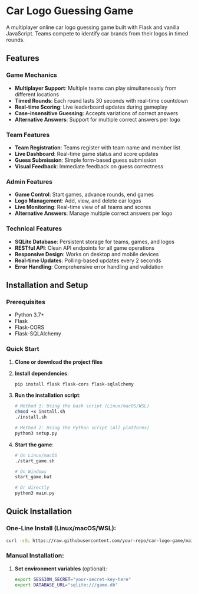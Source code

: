 # Car Logo Guessing Game

A multiplayer online car logo guessing game built with Flask and vanilla JavaScript. Teams compete to identify car brands from their logos in timed rounds.

## Features

### Game Mechanics
- **Multiplayer Support**: Multiple teams can play simultaneously from different locations
- **Timed Rounds**: Each round lasts 30 seconds with real-time countdown
- **Real-time Scoring**: Live leaderboard updates during gameplay
- **Case-insensitive Guessing**: Accepts variations of correct answers
- **Alternative Answers**: Support for multiple correct answers per logo

### Team Features
- **Team Registration**: Teams register with team name and member list
- **Live Dashboard**: Real-time game status and score updates
- **Guess Submission**: Simple form-based guess submission
- **Visual Feedback**: Immediate feedback on guess correctness

### Admin Features
- **Game Control**: Start games, advance rounds, end games
- **Logo Management**: Add, view, and delete car logos
- **Live Monitoring**: Real-time view of all teams and scores
- **Alternative Answers**: Manage multiple correct answers per logo

### Technical Features
- **SQLite Database**: Persistent storage for teams, games, and logos
- **RESTful API**: Clean API endpoints for all game operations
- **Responsive Design**: Works on desktop and mobile devices
- **Real-time Updates**: Polling-based updates every 2 seconds
- **Error Handling**: Comprehensive error handling and validation

## Installation and Setup

### Prerequisites
- Python 3.7+
- Flask
- Flask-CORS
- Flask-SQLAlchemy

### Quick Start

1. **Clone or download the project files**

2. **Install dependencies**:
   ```bash
   pip install flask flask-cors flask-sqlalchemy
   ```

3. **Run the installation script**:
   ```bash
   # Method 1: Using the bash script (Linux/macOS/WSL)
   chmod +x install.sh
   ./install.sh
   
   # Method 2: Using the Python script (All platforms)
   python3 setup.py
   ```

4. **Start the game**:
   ```bash
   # On Linux/macOS
   ./start_game.sh
   
   # On Windows
   start_game.bat
   
   # Or directly
   python3 main.py
   ```

## Quick Installation

### One-Line Install (Linux/macOS/WSL):
```bash
curl -sSL https://raw.githubusercontent.com/your-repo/car-logo-game/main/install.sh | bash
```

### Manual Installation:

1. **Set environment variables** (optional):
   ```bash
   export SESSION_SECRET="your-secret-key-here"
   export DATABASE_URL="sqlite:///game.db"
   